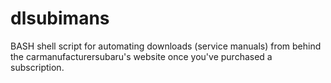 dlsubimans
==========

BASH shell script for automating downloads (service manuals) from behind the carmanufacturersubaru's website once you've purchased a subscription.